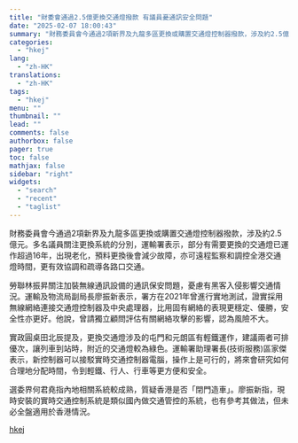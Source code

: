 ```yaml
---
title: "財委會通過2.5億更換交通燈撥款 有議員憂通訊安全問題"
date: "2025-02-07 18:00:43"
summary: "財務委員會今通過2項新界及九龍多區更換或購置交通燈控制器撥款，涉及約2.5億元。多名議員關注更換系統..."
categories:
  - "hkej"
lang:
  - "zh-HK"
translations:
  - "zh-HK"
tags:
  - "hkej"
menu: ""
thumbnail: ""
lead: ""
comments: false
authorbox: false
pager: true
toc: false
mathjax: false
sidebar: "right"
widgets:
  - "search"
  - "recent"
  - "taglist"
---
```


財務委員會今通過2項新界及九龍多區更換或購置交通燈控制器撥款，涉及約2.5億元。多名議員關注更換系統的分別，運輸署表示，部分有需要更換的交通燈已運作超過16年，出現老化，預料更換後會減少故障，亦可遠程監察和調控全港交通燈時間，更有效協調和疏導各路口交通。

勞聯林振昇關注加裝無線通訊設備的通訊保安問題，憂慮有黑客入侵影響交通情況。運輸及物流局副局長廖振新表示，署方在2021年曾進行實地測試，證實採用無線網絡連接交通燈控制器及中央處理器，比用固有網絡的表現更穩定、優勝，安全性亦更好。他說，曾請獨立顧問評估有關網絡攻擊的影響，認為風險不大。

實政圓桌田北辰提及，更換交通燈涉及的屯門和元朗區有輕鐵運作，建議兩者可排優次，讓列車到站時，附近的交通燈較為綠色。運輸署助理署長(技術服務)區家傑表示，新控制器可以接駁實時交通控制器電腦，操作上是可行的，將來會研究如何合理地分配時間，令到輕鐵、行人、行車等更方便和安全。

選委界何君堯指內地相關系統較成熟，質疑香港是否「閉門造車」。廖振新指，現時安裝的實時交通控制系統是類似國內做交通管控的系統，也有參考其做法，但未必全盤適用於香港情況。

[hkej](https://www2.hkej.com/instantnews/current/article/3995341/%E8%B2%A1%E5%A7%94%E6%9C%83%E9%80%9A%E9%81%8E2.5%E5%84%84%E6%9B%B4%E6%8F%9B%E4%BA%A4%E9%80%9A%E7%87%88%E6%92%A5%E6%AC%BE+%E6%9C%89%E8%AD%B0%E5%93%A1%E6%86%82%E9%80%9A%E8%A8%8A%E5%AE%89%E5%85%A8%E5%95%8F%E9%A1%8C)
